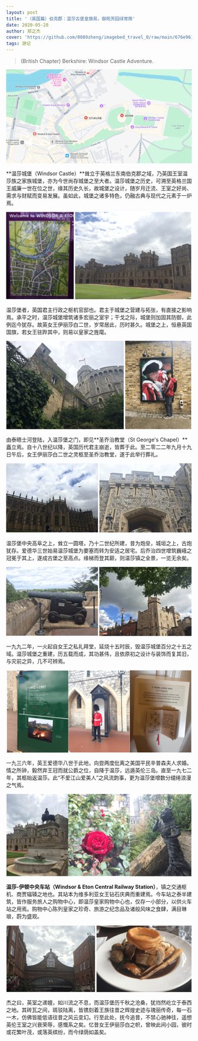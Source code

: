 ```yaml
---
layout: post
title: '（英国篇）伯克郡：温莎古堡皇旗易，御苑芳园绿常荫'
date: 2020-05-28
author: 郑之杰
cover: 'https://github.com/0809zheng/imagebed_travel_0/raw/main/676e9612d0e0a243d4ebbf11.png'
tags: 游记
---
```


> (British Chapter) Berkshire: Windsor Castle Adventure.

![](https://github.com/0809zheng/imagebed_travel_0/raw/main/676e9612d0e0a243d4ebbf11.png)

**温莎城堡（Windsor Castle）**耸立于英格兰东南伯克郡之域，乃英国王室温莎族之家族城堡，亦为今世尚存城堡之至大者。温莎城堡之历史，可溯至英格兰国王威廉一世在位之世，缘其历史久长，故城堡之设计，随岁月迁流、王室之好尚、需求与财赋而变易发展。虽如此，城堡之诸多特色，仍融古典与现代之元素于一炉焉。

![](https://github.com/0809zheng/imagebed_travel_0/raw/main/66a0ec9fd9c307b7e94f5394.png)

温莎堡者，英国君主行政之枢机官邸也。君主于城堡之营建与拓张，有直接之影响焉。承平之时，温莎城堡增筑诸多宏丽之室宇；干戈之际，城堡则加固其防御，此例迄今犹存。故英女王伊丽莎白二世，岁常居此，历时甚久。城堡之上，恒悬英国国旗，若女王驻跸其中，则易以皇家之旌麾。

![](https://github.com/0809zheng/imagebed_travel_0/raw/main/66a0df92d9c307b7e94518e3.png)

由泰晤士河登陆，入温莎堡之门，即见**圣乔治教堂（St George's Chapel）**矗立焉。自十八世纪以降，英国历代君主崩逝，皆葬于此。至二零二二年九月十九日午后，女王伊丽莎白二世之灵柩至圣乔治教堂，遂于此举行葬礼。

![](https://github.com/0809zheng/imagebed_travel_0/raw/main/66a0ece4d9c307b7e950e695.png)

温莎堡中央高阜之上，耸立一圆塔，乃十二世纪所建，昔为炮垒，城垣之上，古炮犹存。爱德华三世始易温莎城堡为要塞而转为安适之居宅。后乔治四世增筑巍峨之冠冕于其上，遂成古堡之至高点。缘梯而登其巅，则温莎镇之全景，一览无余矣。

![](https://github.com/0809zheng/imagebed_travel_0/raw/main/66a0ea43d9c307b7e94d9119.png)

一九九二年，一火起自女王之私礼拜堂，延烧十五时辰，毁温莎城堡百分之十五之域。温莎城堡之重建，历五载而成，其功甚伟，且依原初之设计与装饰而复其旧，与灾前之异，几不可辨焉。

![](https://github.com/0809zheng/imagebed_travel_0/raw/main/66a0eb52d9c307b7e94e5f27.png)

一九三六年，英王爱德华八世于此地，向尝两度仳离之美国平民辛普森夫人求婚。情之所钟，毅然弃王冠而就公爵之位，自降于温莎，远遁英伦三岛。直至一九七二年，其柩始返温莎。此“不爱江山爱美人”之风流韵事，更为温莎堡增数分缱绻浪漫之气焉。

![](https://github.com/0809zheng/imagebed_travel_0/raw/main/66a0e4a2d9c307b7e94919c8.png)

**温莎-伊顿中央车站（Windsor & Eton Central Railway Station）**，镇之交通枢机、商贾辐辏之地也。其站本为维多利亚女王钻石庆典而重建焉。今车站之泰半建筑，皆作服务旅人之购物中心，即温莎皇家购物中心也，仅存一小部分，以供火车站之用焉。购物中心陈列皇家之珍奇、旅游之纪念品及诸般风味之食肆，满目琳琅，蔚为盛观。

![](https://github.com/0809zheng/imagebed_travel_0/raw/main/66a0ee76d9c307b7e9523008.png)

杰之曰，英室之递嬗，如川流之不息，而温莎堡历千秋之沧桑，犹岿然屹立于泰西之地。其砖瓦之间，斑驳陆离，皆镌刻着王族往昔之辉煌史迹与瑰丽传奇，每一石一木，仿佛皆能低语往昔之风云变幻。行至此处，抚今追昔，不禁心驰神往，遥想英伦王室之兴衰荣辱，感慨系之矣。忆昔女王伊丽莎白之帜，曾映此间小园，彼时或花繁叶茂，或落英缤纷，而今绿荫如盖矣。
